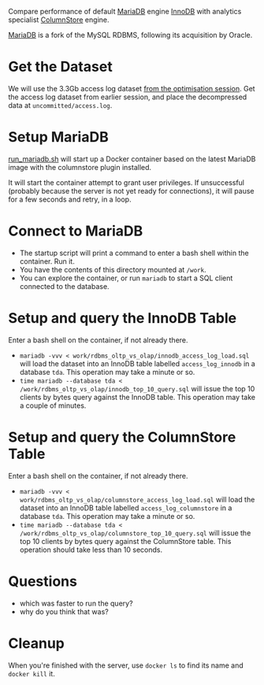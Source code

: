 Compare performance of
default [MariaDB](https://mariadb.org/) engine [InnoDB](https://en.wikipedia.org/wiki/InnoDB)
with analytics specialist [ColumnStore](https://mariadb.com/kb/en/mariadb-columnstore/) engine.

[MariaDB](https://en.wikipedia.org/wiki/MariaDB) is a fork of the MySQL RDBMS, following its acquisition by Oracle.

# Get the Dataset

We will use the 3.3Gb access log dataset [from the optimisation session](https://github.com/TDADSBootcamp/Advanced-Bigger-Data).
Get the access log dataset from earlier session, and place the decompressed data at `uncommitted/access.log`.

# Setup MariaDB

[run_mariadb.sh](run_mariadb.sh) will start up a Docker container based on the latest MariaDB image with the columnstore plugin installed.

It will start the container attempt to grant user privileges. If unsuccessful (probably because the server is not yet ready for connections), it will pause for a few seconds and retry, in a loop.

# Connect to MariaDB

- The startup script will print a command to enter a bash shell within the container. Run it.
- You have the contents of this directory mounted at `/work`.
- You can explore the container, or run `mariadb` to start a SQL client connected to the database.

# Setup and query the InnoDB Table

Enter a bash shell on the container, if not already there.

- `mariadb -vvv < work/rdbms_oltp_vs_olap/innodb_access_log_load.sql` will load the dataset into an InnoDB table labelled `access_log_innodb` in a database `tda`. This operation may take a minute or so.
- `time mariadb --database tda < /work/rdbms_oltp_vs_olap/innodb_top_10_query.sql` will issue the top 10 clients by bytes query against the InnoDB table. This operation may take a couple of minutes.

# Setup and query the ColumnStore Table

Enter a bash shell on the container, if not already there.

- `mariadb -vvv < work/rdbms_oltp_vs_olap/columnstore_access_log_load.sql` will load the dataset into an InnoDB table labelled `access_log_columnstore` in a database `tda`. This operation may take a minute or so.
- `time mariadb --database tda < /work/rdbms_oltp_vs_olap/columnstore_top_10_query.sql` will issue the top 10 clients by bytes query against the ColumnStore table. This operation should take less than 10 seconds.

# Questions

- which was faster to run the query?
- why do you think that was?

# Cleanup

When you're finished with the server, use `docker ls` to find its name and `docker kill` it.






